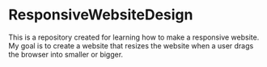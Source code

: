 # ResponsiveWebsiteDesign

This is a repository created for learning how to make a responsive website. My goal is to create a website that resizes the website when a user drags the browser into smaller or bigger.
